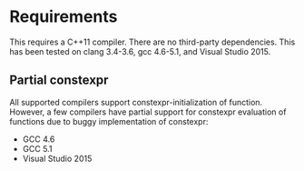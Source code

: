 Requirements
============

This requires a C++11 compiler. There are no third-party dependencies. This has been tested on clang 3.4-3.6, gcc 4.6-5.1, and Visual Studio 2015. 

Partial constexpr
-----------------

All supported compilers support constexpr-initialization of function. However, a few compilers have partial support for constexpr evaluation of functions due to buggy implementation of constexpr:

* GCC 4.6 
* GCC 5.1 
* Visual Studio 2015 
